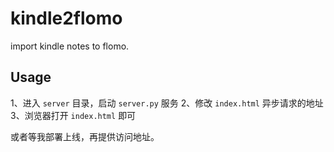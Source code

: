 # kindle2flomo
import kindle notes to flomo.

## Usage
1、进入 `server` 目录，启动 `server.py` 服务
2、修改 `index.html` 异步请求的地址
3、浏览器打开 `index.html` 即可

或者等我部署上线，再提供访问地址。
